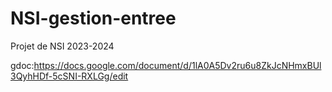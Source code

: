 # NSI-gestion-entree
Projet de NSI 2023-2024


gdoc:https://docs.google.com/document/d/1lA0A5Dv2ru6u8ZkJcNHmxBUl3QyhHDf-5cSNI-RXLGg/edit
